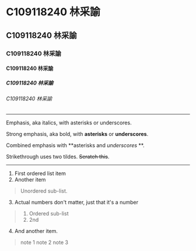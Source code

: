 # C109118240 林采諭
## C109118240 林采諭
### C109118240 林采諭
#### C109118240 林采諭
##### C109118240 林采諭
###### C109118240 林采諭

---

Emphasis, aka italics, with asterisks or underscores.

Strong emphasis, aka bold, with **asterisks** or **underscores**.

Combined emphasis with **asterisks and *underscores* **.

Strikethrough uses two tildes. ~~Serateh this~~.

---

1. First ordered list item
2. Another item
>Unordered sub-list.
3. Actual numbers don't matter, just that it's a number
>1. Ordered sub-list
>2. 2nd
4. And another item.
>note 1
>note 2
>note 3
